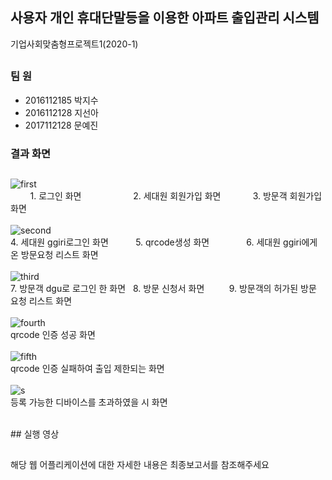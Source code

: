 ## 사용자 개인 휴대단말등을 이용한 아파트 출입관리 시스템

기업사회맞춤형프로젝트1(2020-1)
##
### 팀   원
* 2016112185 박지수
* 2016112128 지선아
* 2017112128 문예진

### 결과 화면
##
![first](https://user-images.githubusercontent.com/48276738/104832122-09757080-58d2-11eb-9205-80041da9985c.png)
<br>
&nbsp;&nbsp;&nbsp;&nbsp;&nbsp;&nbsp;&nbsp;&nbsp;1. 로그인 화면 &nbsp;&nbsp;&nbsp;&nbsp;&nbsp;&nbsp;&nbsp;&nbsp;&nbsp;&nbsp;&nbsp;&nbsp;&nbsp;&nbsp;&nbsp;&nbsp;&nbsp;&nbsp;&nbsp; 2. 세대원 회원가입 화면 &nbsp;&nbsp;&nbsp;&nbsp;&nbsp;&nbsp;&nbsp;&nbsp;&nbsp;&nbsp;&nbsp;&nbsp;3. 방문객 회원가입 화면
<br>
<br>
![second](https://user-images.githubusercontent.com/48276738/104832292-a389e880-58d3-11eb-8661-2dd2eed2ce97.png)
<br>
4. 세대원 ggiri로그인 화면  &nbsp;&nbsp;&nbsp;&nbsp;&nbsp;&nbsp;&nbsp;&nbsp;&nbsp; 5. qrcode생성 화면 &nbsp;&nbsp;&nbsp;&nbsp;&nbsp;&nbsp;&nbsp;&nbsp;&nbsp;&nbsp;&nbsp;&nbsp;&nbsp;&nbsp;6. 세대원 ggiri에게 온 방문요청 리스트 화면
<br>
<br>
![third](https://user-images.githubusercontent.com/48276738/104832293-a4227f00-58d3-11eb-9c3b-d430ce7fa3e2.png)
<br>
7. 방문객 dgu로 로그인 한 화면  &nbsp; 8. 방문 신청서 화면 &nbsp;&nbsp;&nbsp;&nbsp;&nbsp;&nbsp;&nbsp;&nbsp;&nbsp;9. 방문객의 허가된 방문 요청 리스트 화면
<br>
<br>
![fourth](https://user-images.githubusercontent.com/48276738/104832294-a4227f00-58d3-11eb-8e91-26fcf7a03eb7.png)
<br>
qrcode 인증 성공 화면
<br><br>
![fifth](https://user-images.githubusercontent.com/48276738/104832290-a258bb80-58d3-11eb-8570-eb6809a747f3.png)
<br>
qrcode 인증 실패하여 출입 제한되는 화면
<br><br>
![s](https://user-images.githubusercontent.com/48276738/104832291-a389e880-58d3-11eb-8b68-aaa7c750f3a6.png)
<br>
등록 가능한 디바이스를 초과하였을 시 화면

<br>
## 실행 영상



##
해당 웹 어플리케이션에 대한 자세한 내용은 최종보고서를 참조해주세요
